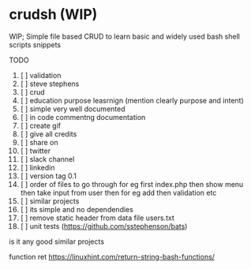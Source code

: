 # crudsh (WIP)
WIP; Simple file based CRUD to learn basic and widely used bash shell scripts snippets

TODO

1. [ ]  validation
1. [ ]  steve stephens
1. [ ]  crud
1. [ ]  education purpose leasrnign (mention clearly purpose and intent)
1. [ ]  simple very well documented
1. [ ]  in code commentng documentation
1. [ ]  create gif
1. [ ]  give all credits
1. [ ]  share on
1. [ ]      twitter
1. [ ]      slack channel
1. [ ]      linkedin
1. [ ]  version tag 0.1
1. [ ]  order of files to go through for eg first index.php then show menu then take input from user then for eg add then validation etc
1. [ ]  similar projects
1. [ ]  its simple and no dependendies
1. [ ]  remove static header from data file users.txt
1. [ ]  unit tests (https://github.com/sstephenson/bats)






is it any good
similar projects


function ret
    https://linuxhint.com/return-string-bash-functions/
